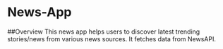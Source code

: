 # News-App
##Overview
This news app helps users to discover latest trending stories/news from various news sources. It fetches data from NewsAPI. 
